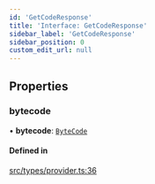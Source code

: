 ```yaml
---
id: 'GetCodeResponse'
title: 'Interface: GetCodeResponse'
sidebar_label: 'GetCodeResponse'
sidebar_position: 0
custom_edit_url: null
---
```


## Properties

### bytecode

• **bytecode**: [`ByteCode`](../modules.md#bytecode)

#### Defined in

[src/types/provider.ts:36](https://github.com/notV4l/starknet.js/blob/47ca727/src/types/provider.ts#L36)
